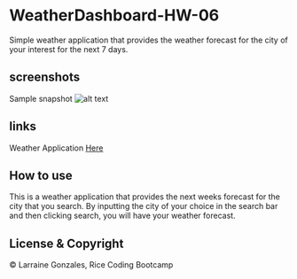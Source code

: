 # WeatherDashboard-HW-06

Simple weather application that provides the weather forecast for the city of your interest for the next 7 days.

## screenshots
Sample snapshot
![alt text](https://user-images.githubusercontent.com/68169895/91372371-1d142380-e7d9-11ea-9d21-e0e5a9481c6e.gif)

## links
Weather Application [Here](https://larraineg.github.io/WeatherDashboard-HW-06/)

## How to use
This is a weather application that provides the next weeks forecast for the city that you search. By inputting the city of your choice in the search bar and then clicking search, you will have your weather forecast. 

## License & Copyright
© Larraine Gonzales, Rice Coding Bootcamp
